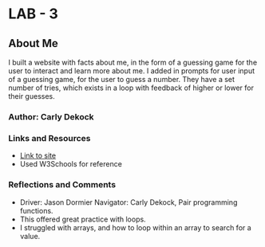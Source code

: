 # LAB - 3

## About Me 

I built a website with facts about me, in the form of a guessing game for the user to interact and learn more about me.
I added in prompts for user input of a guessing game, for the user to guess a number. They have a set number of tries, which exists in a loop with feedback of higher or lower for their guesses.

### Author: Carly Dekock

### Links and Resources
* [Link to site](https://carlydekock.github.io/about-me/)
* Used W3Schools for reference

### Reflections and Comments
* Driver: Jason Dormier Navigator: Carly Dekock, Pair programming functions.
* This offered great practice with loops.
* I struggled with arrays, and how to loop within an array to search for a value.
